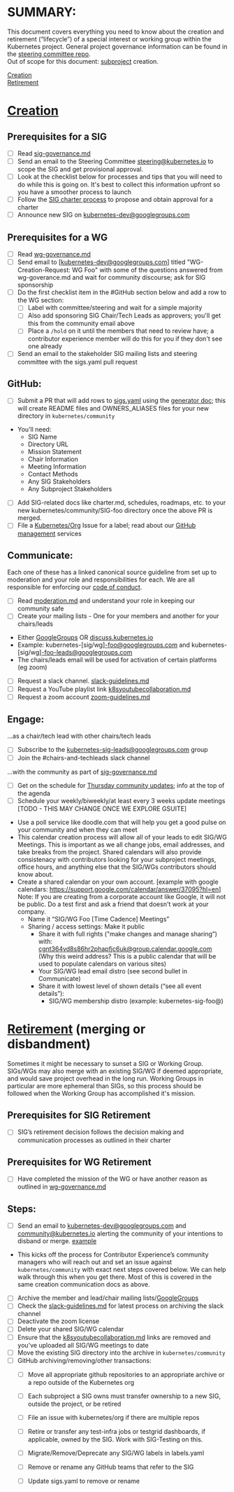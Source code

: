 # SUMMARY:

This document covers everything you need to know about the creation and retirement (“lifecycle”) of a special interest or working group within the Kubernetes project. General project governance information can be found in the [steering committee repo].   
Out of scope for this document: [subproject] creation.

[Creation]  
[Retirement]

# [Creation]
## Prerequisites for a SIG
- [ ] Read [sig-governance.md]
- [ ] Send an email to the Steering Committee <steering@kubernetes.io> to scope the SIG and get provisional approval.
- [ ] Look at the checklist below for processes and tips that you will need to do while this is going on. It's best to collect this information upfront so you have a smoother process to launch
- [ ] Follow the [SIG charter process] to propose and obtain approval for a charter
- [ ] Announce new SIG on kubernetes-dev@googlegroups.com

## Prerequisites for a WG
- [ ] Read [wg-governance.md]
- [ ] Send email to [kubernetes-dev@googlegroups.com] titled "WG-Creation-Request: WG Foo" with some of the questions answered from wg-goverance.md and wait for community discourse; ask for SIG sponsorship
- [ ] Do the first checklist item in the #GitHub section below and add a row to the WG section:
  - [ ] Label with committee/steering and wait for a simple majority
  - [ ] Also add sponsoring SIG Chair/Tech Leads as approvers; you'll get this from the community email above
  - [ ] Place a `/hold` on it until the members that need to review have; a contributor experience member will do this for you if they don't see one already  
- [ ] Send an email to the stakeholder SIG mailing lists and steering committee with the sigs.yaml pull request

## GitHub:
- [ ] Submit a PR that will add rows to [sigs.yaml] using the [generator doc]; this will create README files and OWNERS_ALIASES files for your new directory in `kubernetes/community`
- You’ll need:  
  - SIG Name  
  - Directory URL  
  - Mission Statement  
  - Chair Information  
  - Meeting Information  
  - Contact Methods  
  - Any SIG Stakeholders  
  - Any Subproject Stakeholders
- [ ] Add SIG-related docs like charter.md, schedules, roadmaps, etc. to your new kubernetes/community/SIG-foo directory once the above PR is merged.
- [ ] File a [Kubernetes/Org] Issue for a label; read about our [GitHub management] services   

## Communicate:
Each one of these has a linked canonical source guideline from set up to moderation and your role and responsibilities for each. We are all responsible for enforcing our [code of conduct].  
- [ ] Read [moderation.md] and understand your role in keeping our community safe
- [ ] Create your mailing lists - One for your members and another for your chairs/leads
- Either [GoogleGroups] OR [discuss.kubernetes.io]
- Example: kubernetes-[sig/wg]-foo@googlegroups.com and kubernetes-[sig/wg]-foo-leads@googlegroups.com
- The chairs/leads email will be used for activation of certain platforms (eg zoom)
- [ ] Request a slack channel. [slack-guidelines.md]
- [ ] Request a YouTube playlist link [k8syoutubecollaboration.md]
- [ ] Request a zoom account [zoom-guidelines.md]

## Engage:
...as a chair/tech lead with other chairs/tech leads
- [ ] Subscribe to the kubernetes-sig-leads@googlegroups.com group
- [ ] Join the #chairs-and-techleads slack channel  

...with the community as part of [sig-governance.md]
- [ ] Get on the schedule for [Thursday community updates]; info at the top of the agenda
- [ ] Schedule your weekly/biweekly/at least every 3 weeks update meetings [TODO - THIS MAY CHANGE ONCE WE EXPLORE GSUITE]
- Use a poll service like doodle.com that will help you get a good pulse on your community and when they can meet
- This calendar creation process will allow all of your leads to edit SIG/WG Meetings. This is important as we all change jobs, email addresses, and take breaks from the project. Shared calendars will also provide consistenacy with contributors looking for your subproject meetings, office hours, and anything else that the SIG/WGs contributors should know about.
- Create a shared calendar on your own account. [example with google calendars: https://support.google.com/calendar/answer/37095?hl=en] Note: If you are creating from a corporate account like Google, it will not be public. Do a test first and ask a friend that doesn't work at your company.  
  - Name it “SIG/WG Foo [Time Cadence] Meetings”
  - Sharing / access settings: Make it public
    - Share it with full rights ("make changes and manage sharing”) with: cgnt364vd8s86hr2phapfjc6uk@group.calendar.google.com (Why this weird address? This is a public calendar that will be used to populate calendars on various sites)
    - Your SIG/WG lead email distro (see second bullet in Communicate)
    - Share it with lowest level of shown details (“see all event details”):
       - SIG/WG membership distro (example: kubernetes-sig-foo@)

# [Retirement] (merging or disbandment)  
Sometimes it might be necessary to sunset a SIG or Working Group. SIGs/WGs may also merge with an existing SIG/WG if deemed appropriate, and would save project overhead in the long run. Working Groups in particular are more ephemeral than SIGs, so this process should be followed when the Working Group has accomplished it's mission.  

## Prerequisites for SIG Retirement
- [ ] SIG’s retirement decision follows the decision making and communication processes as outlined in their charter

## Prerequisites for WG Retirement
- [ ] Have completed the mission of the WG or have another reason as outlined in [wg-governance.md]

## Steps:
- [ ] Send an email to kubernetes-dev@googlegroups.com and community@kubernetes.io alerting the community of your intentions to disband or merge. [example]
- This kicks off the process for Contributor Experience’s community managers who will reach out and set an issue against `kubernetes/community` with exact next steps covered below. We can help walk through this when you get there. Most of this is covered in the same creation communication docs as above.  
- [ ] Archive the member and lead/chair mailing lists/[GoogleGroups]
- [ ] Check the [slack-guidelines.md] for latest process on archiving the slack channel
- [ ] Deactivate the zoom license
- [ ] Delete your shared SIG/WG calendar
- [ ] Ensure that the [k8syoutubecollaboration.md] links are removed and you've uploaded all SIG/WG meetings to date
- [ ] Move the existing SIG directory into the archive in `kubernetes/community`
- [ ] GitHub archiving/removing/other transactions:
   - [ ] Move all appropriate github repositories to an appropriate archive or a repo outside of the Kubernetes org
   - [ ] Each subproject a SIG owns must transfer ownership to a new SIG, outside the project, or be retired
   - [ ] File an issue with kubernetes/org if there are multiple repos
   - [ ] Retire or transfer any test-infra jobs or testgrid dashboards, if applicable, owned by the SIG. Work with SIG-Testing on this.
   - [ ] Migrate/Remove/Deprecate any SIG/WG labels in labels.yaml
   - [ ] Remove or rename any GitHub teams that refer to the SIG
   - [ ] Update sigs.yaml to remove or rename


[steering committee repo]: https://github.com/kubernetes/steering
[discuss.kubernetes.io]: https://discuss.kubernetes.io
[subproject]: /governance.md#subprojects
[Creation]: (#Creation)
[Retirement]: (#Retirement)
[sig-governance.md]: /committee-steering/governance/sig-governance.md
[SIG charter process]: /committee-steering/governance
[wg-governance.md]: /committee-steering/governance/wg-governance.md
[sigs.yaml]: /sigs.yaml
[generator doc]: /generator
[Kubernetes/Org]: https://github.com/kubernetes/org/issues/new/choose
[GitHub management]: /github-management
[code of conduct]: /code-of-conduct.md
[moderation.md]: /communication/moderation.md
[GoogleGroups]: /communication/mailing-list-guidelines.md
[slack-guidelines.md]: /communication/slack-guidelines.md
[k8syoutubecollaboration.md]: /communication/K8sYoutubeCollaboration.md
[zoom-guidelines.md]: /communication/zoom-guidelines.md
[discuss-guidelines.md]: /communication/discuss-guidelines.md
[Thursday community updates]: /events/community-meeting.md
[example]: https://docs.google.com/document/d/1qZcAvuWBznR_oEaPWtwm7U4JNT91m8r9YOUvInU-src/edit#heading=h.jsw0l2t0ra8
